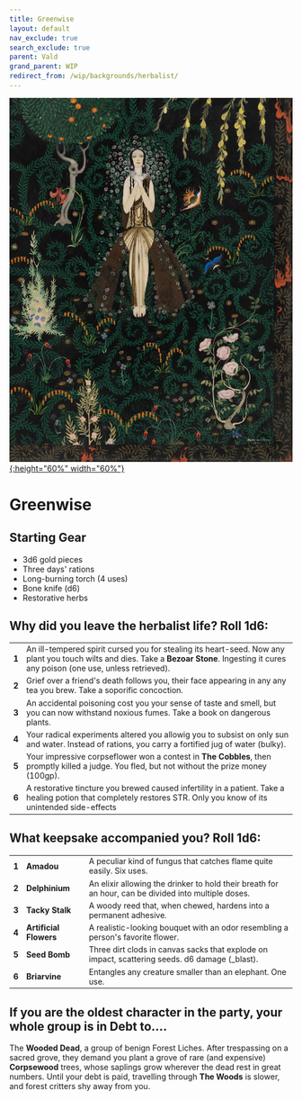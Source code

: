 ```yaml
---
title: Greenwise
layout: default
nav_exclude: true
search_exclude: true
parent: Vald
grand_parent: WIP
redirect_from: /wip/backgrounds/herbalist/
---
```


[![Alt text](/img/backgrounds/herbalist.jpg "East of the Sun and West of the Moon, illustrated by Kay Nielsen"){:height="60%" width="60%"}](/img/backgrounds/herbalist.jpg)

# Greenwise

## Starting Gear

- 3d6 gold pieces
- Three days' rations
- Long-burning torch (4 uses)
- Bone knife (d6)
- Restorative herbs

## Why did you leave the herbalist life? Roll 1d6:

|       |                                                              |
| ----- | ------------------------------------------------------------ |
| **1** | An ill-tempered spirit cursed you for stealing its heart-seed. Now any plant you touch wilts and dies. Take a **Bezoar Stone**. Ingesting it cures any poison (one use, unless retrieved). |
| **2** | Grief over a friend's death follows you, their face appearing in any any tea you brew. Take a soporific concoction. |
| **3** | An accidental poisoning cost you your sense of taste and smell, but you can now withstand noxious fumes. Take a book on dangerous plants. |
| **4** | Your radical experiments altered you allowig you to subsist on only sun and water. Instead of rations, you carry a fortified jug of water (bulky). |
| **5** | Your impressive corpseflower won a contest in **The Cobbles**, then promptly killed a judge. You fled, but not without the prize money (100gp). |
| **6** | A restorative tincture you brewed caused infertility in a patient. Take a healing potion that completely restores STR. Only you know of its unintended side-effects |

## What keepsake accompanied you? Roll 1d6:

|       |                        |                                                              |
| ----- | ---------------------- | ------------------------------------------------------------ |
| **1** | **Amadou**             | A peculiar kind of fungus that catches flame quite easily. Six uses. |
| **2** | **Delphinium**         | An elixir allowing the drinker to hold their breath for an hour, can be divided into multiple doses. |
| **3** | **Tacky Stalk**        | A woody reed that, when chewed, hardens into a permanent adhesive. |
| **4** | **Artificial Flowers** | A realistic-looking bouquet with an odor resembling a person's favorite flower. |
| **5** | **Seed Bomb**          | Three dirt clods in canvas sacks that explode on impact, scattering seeds. d6 damage (_blast). |
| **6** | **Briarvine**          | Entangles any creature smaller than an elephant. One use.    |

## If you are the oldest character in the party, your whole group is in Debt to....

The **Wooded Dead**, a group of benign Forest Liches. After trespassing on a sacred grove, they demand you plant a grove of rare (and expensive) **Corpsewood** trees, whose saplings grow wherever the dead rest in great numbers. Until your debt is paid, travelling through **The Woods** is slower, and forest critters shy away from you.  
